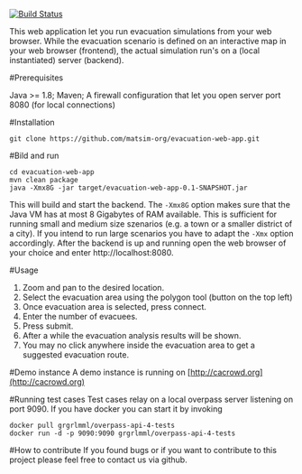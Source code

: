 [![Build Status](https://travis-ci.org/matsim-org/evacuation-web-app.svg?branch=master)](https://travis-ci.org/matsim-org/evacuation-web-app)

This web application let you run evacuation simulations from your web browser.
While the evacuation scenario is defined on an interactive map in your web browser (frontend), 
the actual simulation run's on a (local instantiated) server (backend).

#Prerequisites

Java >= 1.8; 
Maven; 
A firewall configuration that let you open server port 8080 (for local connections)

#Installation

    git clone https://github.com/matsim-org/evacuation-web-app.git

#Bild and run

    cd evacuation-web-app
    mvn clean package
    java -Xmx8G -jar target/evacuation-web-app-0.1-SNAPSHOT.jar

This will build and start the backend.
The `-Xmx8G` option makes sure that the Java VM has at most 8 Gigabytes of RAM available. 
This is sufficient for running small and medium size szenarios (e.g. a town or a smaller district of a city).
If you intend to run large scenarios you have to adapt the `-Xmx` option accordingly.
After the backend is up and running open the web browser of your choice and enter http://localhost:8080.

#Usage
1. Zoom and pan to the desired location.
2. Select the evacuation area using the polygon tool (button on the top left)
3. Once evacuation area is selected, press connect.
4. Enter the number of evacuees.
5. Press submit.
6. After a while the evacuation analysis results will be shown.
7. You may no click anywhere inside the evacuation area to get a suggested evacuation route.

#Demo instance
A demo instance is running on [http://cacrowd.org](http://cacrowd.org)

#Running test cases
Test cases relay on a local overpass server listening on port 9090. If you have docker you can start it by invoking
  
    docker pull grgrlmml/overpass-api-4-tests
    docker run -d -p 9090:9090 grgrlmml/overpass-api-4-tests

#How to contribute
If you found bugs or if you want to contribute to this project please feel free to contact us via github.

